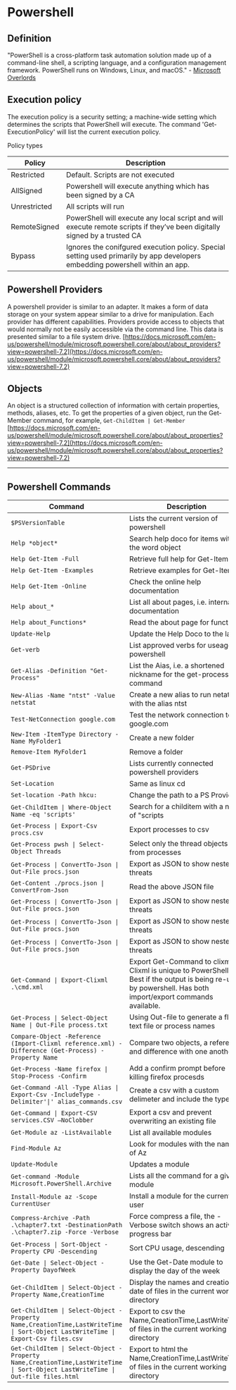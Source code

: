 # Powershell

## Definition

"PowerShell is a cross-platform task automation solution made up of a command-line shell, a scripting language, and a configuration management framework. PowerShell runs on Windows, Linux, and macOS." - [Microsoft Overlords](https://docs.microsoft.com/en-us/powershell/scripting/overview?view=powershell-7.2)

## Execution policy

The execution policy is a security setting; a machine-wide setting which determines the scripts that PowerShell will execute. 
The command 'Get-ExecutionPolicy' will list the current execution policy. 

Policy types

| **Policy** | **Description** |
| --------------|-------------------|
| Restricted | Default. Scripts are not executed |
| AllSigned | Powershell will execute anything which has been signed by a CA |
| Unrestricted | All scripts will run |
| RemoteSigned | PowerShell will execute any local script and will execute remote scripts if they’ve been digitally signed by a trusted CA |
| Bypass | Ignores the conifgured execution policy. Special setting used primarily by app developers embedding powershell within an app. |

## Powershell Providers
A powershell provider is similar to an adapter. It makes a form of data storage on your system appear similar to a drive for manipulation. Each provider has different capabilities.
Providers provide access to objects that would normally not be easily accessible via the command line. This data is presented similar to a file system drive. 
[https://docs.microsoft.com/en-us/powershell/module/microsoft.powershell.core/about/about_providers?view=powershell-7.2](https://docs.microsoft.com/en-us/powershell/module/microsoft.powershell.core/about/about_providers?view=powershell-7.2)

## Objects
An object is a structured collection of information with certain properties, methods, aliases, etc. 
To get the properties of a given object, run the Get-Member command, for example, `Get-ChildItem | Get-Member`
[https://docs.microsoft.com/en-us/powershell/module/microsoft.powershell.core/about/about_properties?view=powershell-7.2](https://docs.microsoft.com/en-us/powershell/module/microsoft.powershell.core/about/about_properties?view=powershell-7.2)
___

## Powershell Commands

| **Command** | **Description** |
| --------------|-------------------|
|`$PSVersionTable`| Lists the current version of powershell |
|`Help *object*`| Search help doco for items with the word object |
|`Help Get-Item -Full`| Retrieve full help for Get-Item |
|`Help Get-Item -Examples`| Retrieve examples for Get-Item |
|`Help Get-Item -Online`| Check the online help documentation |
|`Help about_*`| List all about pages, i.e. internal documentation |
|`Help about_Functions*`| Read the about page for functions |
|`Update-Help`| Update the Help Doco to the latest |
|`Get-verb`| List approved verbs for useage in powershell |
|`Get-Alias -Definition "Get-Process"`| List the Aias, i.e. a shortened nickname for the get-process command |
|`New-Alias -Name "ntst" -Value netstat`| Create a new alias to run netats with the alias ntst |
|`Test-NetConnection google.com`| Test the network connection to google.com |
|`New-Item -ItemType Directory -Name MyFolder1`| Create a new folder |
|`Remove-Item MyFolder1`| Remove a folder |
|`Get-PSDrive`| Lists currently connected powershell providers |
|`Set-Location`| Same as linux cd |
|`Set-location -Path hkcu:`| Change the path to a PS Provider |
|`Get-ChildItem \| Where-Object Name -eq 'scripts'`| Search for a childitem with a name of "scripts |
|`Get-Process \| Export-Csv procs.csv`| Export processes to csv |
|`Get-Process pwsh \| Select-Object Threads`| Select only the thread objects from processes |
|`Get-Process \| ConvertTo-Json \| Out-File procs.json`| Export as JSON to show nested threats |
|`Get-Content ./procs.json \| ConvertFrom-Json`| Read the above JSON file |
|`Get-Process \| ConvertTo-Json \| Out-File procs.json`| Export as JSON to show nested threats |
|`Get-Process \| ConvertTo-Json \| Out-File procs.json`| Export as JSON to show nested threats |
|`Get-Process \| ConvertTo-Json \| Out-File procs.json`| Export as JSON to show nested threats |
|`Get-Command \| Export-Clixml .\cmd.xml`| Export Get-Command to clixml. Clixml is unique to PowerShell. Best if the output is being re-used by powershell. Has both import/export commands available. |
|`Get-Process \| Select-Object Name \| Out-File process.txt`| Using Out-file to generate a flat, text file or process names|
|`Compare-Object -Reference (Import-Clixml reference.xml) -Difference (Get-Process) -Property Name`| Compare two objects, a reference and difference with one another |
|`Get-Process -Name firefox \| Stop-Process -Confirm`| Add a confirm prompt before killing firefox procesds |
|`Get-Command -All -Type Alias \| Export-Csv -IncludeType -Delimiter'\|' alias_commands.csv`| Create a csv with a custom delimeter and include the type|
|`Get-Command \| Export-CSV services.CSV –NoClobber`| Export a csv and prevent overwriting an existing file |
|`Get-Module az -ListAvailable`| List all available modules |
|`Find-Module Az`| Look for modules with the name of Az |
|`Update-Module`| Updates a module |
|`Get-command -Module Microsoft.PowerShell.Archive`| Lists all the command for a given module |
|`Install-Module az -Scope CurrentUser`| Install a module for the current user |
|`Compress-Archive -Path .\chapter7.txt -DestinationPath .\chapter7.zip -Force -Verbose`| Force compress a file, the -Verbose switch shows an activity progress bar |
|`Get-Process \| Sort-Object -Property CPU -Descending`| Sort CPU usage, descending |
|`Get-Date \| Select-Object -Property DayofWeek `| Use the Get-Date module to display the day of the week |
|`Get-ChildItem \| Select-Object -Property Name,CreationTime`| Display the names and creation date of files in the current working directory |
|`Get-ChildItem \| Select-Object -Property Name,CreationTime,LastWriteTime \| Sort-Object LastWriteTime \| Export-Csv files.csv`| Export to csv the Name,CreationTime,LastWriteTime of files in the current working directory |
|`Get-ChildItem \| Select-Object -Property Name,CreationTime,LastWriteTime \| Sort-Object LastWriteTime \| Out-file files.html`| Export to html the Name,CreationTime,LastWriteTime of files in the current working directory |